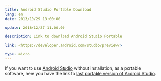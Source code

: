 ```yaml
---
title: Android Studio Portable Download
lang: en
date: 2013/10/29 13:00:00

update: 2018/12/27 11:00:00

description: Link to download Android Studio Portable

link: <https://developer.android.com/studio/preview/>

type: micro
---
```


If you want to use [Android
Studio](https://developer.android.com/studio) without installation, as a
portable software, here you have the link to [last portable version of
Android Studio](https://developer.android.com/studio/preview/).

